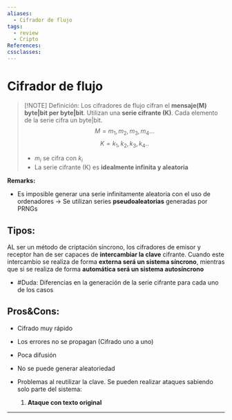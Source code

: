 ```yaml
---
aliases:
  - Cifrador de flujo
tags:
  - review
  - Cripto
References: 
cssclasses:
---
```

# Cifrador de flujo

> [!NOTE] Definición: 
> Los cifradores de flujo cifran el **mensaje(M) byte|bit per byte|bit**. Utilizan una **serie cifrante (K)**. Cada elemento de la serie cifra un byte|bit. 
> $$M = m_1, m_2, m_3,m_4...$$
> $$K = k_1, k_2, k_3,k_4..$$
> + $m_i$ se cifra con $k_i$
> + La serie cifrante (K) es **idealmente infinita y aleatoria**

**Remarks:**
+ Es imposible generar una serie infinitamente aleatoria con el uso de ordenadores → Se utilizan series **pseudoaleatorias** generadas por PRNGs 
## Tipos: 
AL ser un método de criptación síncrono, los cifradores de emisor y receptor han de ser capaces de **intercambiar la clave** cifrante. Cuando este intercambio se realiza de forma **externa será un sistema síncrono**, mientras que si se realiza de forma **automática será un sistema autosíncrono** 

+ #Duda: Diferencias en la generación de la serie cifrante para cada uno de los casos

## Pros&Cons:
+ Cifrado muy rápido
+ Los errores no se propagan (Cifrado uno a uno)

+ Poca difusión
+ No se puede generar aleatoriedad
+ Problemas al reutilizar la clave. 
	Se pueden realizar ataques sabiendo solo parte del sistema:
	1. **Ataque con texto original**
***
